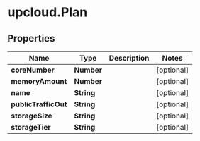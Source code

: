 # upcloud.Plan

## Properties
Name | Type | Description | Notes
------------ | ------------- | ------------- | -------------
**coreNumber** | **Number** |  | [optional] 
**memoryAmount** | **Number** |  | [optional] 
**name** | **String** |  | [optional] 
**publicTrafficOut** | **String** |  | [optional] 
**storageSize** | **String** |  | [optional] 
**storageTier** | **String** |  | [optional] 



